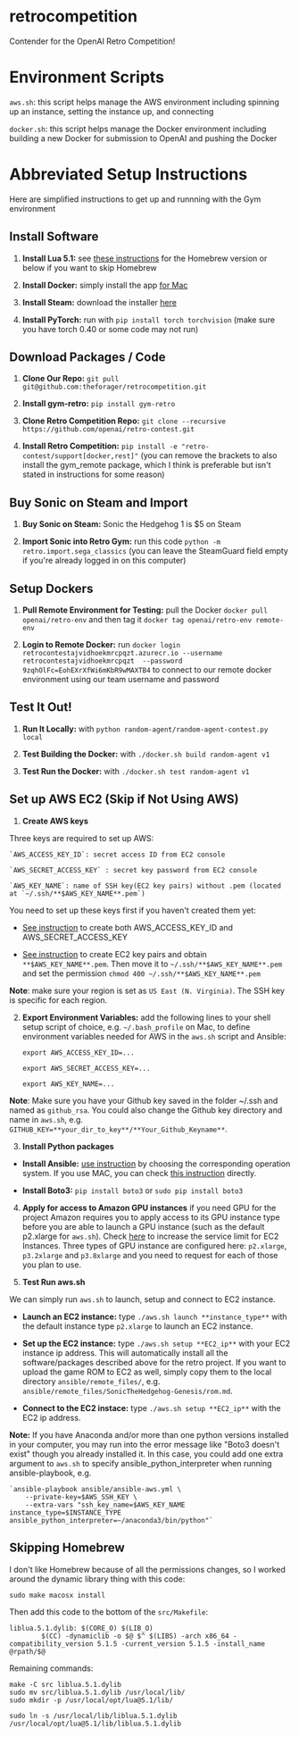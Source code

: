 # retrocompetition
Contender for the OpenAI Retro Competition!

# Environment Scripts

`aws.sh`: this script helps manage the AWS environment including spinning up an instance, setting the instance up, and connecting

`docker.sh`: this script helps manage the Docker environment including building a new Docker for submission to OpenAI and pushing the Docker

# Abbreviated Setup Instructions

Here are simplified instructions to get up and runnning with the Gym environment

## Install Software

1. **Install Lua 5.1:** see [these instructions](https://github.com/openai/retro) for the Homebrew version or below if you want to skip Homebrew

2. **Install Docker:** simply install the app [for Mac](https://www.docker.com/docker-mac)

3. **Install Steam:** download the installer [here](https://store.steampowered.com/about/)

4. **Install PyTorch:** run with `pip install torch torchvision` (make sure you have torch 0.40 or some code may not run)

## Download Packages / Code

1. **Clone Our Repo:** `git pull git@github.com:theforager/retrocompetition.git`

2. **Install gym-retro:** `pip install gym-retro`

3. **Clone Retro Competition Repo:** `git clone --recursive https://github.com/openai/retro-contest.git`

4. **Install Retro Competition:** `pip install -e "retro-contest/support[docker,rest]"` (you can remove the brackets to also install the gym_remote package, which I think is preferable but isn't stated in instructions for some reason)

## Buy Sonic on Steam and Import

1. **Buy Sonic on Steam:** Sonic the Hedgehog 1 is $5 on Steam

2. **Import Sonic into Retro Gym:** run this code `python -m retro.import.sega_classics` (you can leave the SteamGuard field empty if you're already logged in on this computer)

## Setup Dockers

1. **Pull Remote Environment for Testing:** pull the Docker `docker pull openai/retro-env` and then tag it `docker tag openai/retro-env remote-env`

2. **Login to Remote Docker:** run `docker login retrocontestajvidhoekmrcpqzt.azurecr.io --username retrocontestajvidhoekmrcpqzt  --password 9zqhOlFc=EohEXrXfWi6mKbR9wMAXTB4` to connect to our remote docker environment using our team username and password

## Test It Out!

1. **Run It Locally:** with `python random-agent/random-agent-contest.py local`

2. **Test Building the Docker:** with `./docker.sh build random-agent v1`

3. **Test Run the Docker:** with `./docker.sh test random-agent v1`

## Set up AWS EC2 (Skip if Not Using AWS)

1. **Create AWS keys** 

Three keys are required to set up AWS:

    `AWS_ACCESS_KEY_ID`: secret access ID from EC2 console

    `AWS_SECRET_ACCESS_KEY` : secret key password from EC2 console

    `AWS_KEY_NAME`: name of SSH key(EC2 key pairs) without .pem (located at `~/.ssh/**$AWS_KEY_NAME**.pem`)

You need to set up these keys first if you haven't created them yet:
    
   - [See instruction](https://docs.aws.amazon.com/general/latest/gr/managing-aws-access-keys.html) to create both AWS_ACCESS_KEY_ID and AWS_SECRET_ACCESS_KEY

   - [See instruction](https://docs.aws.amazon.com/AWSEC2/latest/UserGuide/ec2-key-pairs.html#having-ec2-create-your-key-pair) to create EC2 key pairs and obtain `**$AWS_KEY_NAME**.pem`. Then move it to `~/.ssh/**$AWS_KEY_NAME**.pem` and set the permission `chmod 400 ~/.ssh/**$AWS_KEY_NAME**.pem`

**Note**: make sure your region is set as `US East (N. Virginia)`. The SSH key is specific for each region.


2. **Export Environment Variables:** add the following lines to your shell setup script of choice, e.g. `~/.bash_profile` on Mac, to define environment variables needed for AWS in the `aws.sh` script and Ansible:

    `export AWS_ACCESS_KEY_ID=...`  

    `export AWS_SECRET_ACCESS_KEY=...` 

    `export AWS_KEY_NAME=...` 

**Note**: Make sure you have your Github key saved in the folder ~/.ssh and named as `github_rsa`. You could also change the Github key directory and name in `aws.sh`, e.g. `GITHUB_KEY=**your_dir_to_key**/**Your_Github_Keyname**`.


3. **Install Python packages**

- **Install Ansible:** [use instruction](http://docs.ansible.com/ansible/latest/installation_guide/intro_installation.html) by choosing the corresponding operation system. If you use MAC, you can check [this instruction](http://docs.ansible.com/ansible/latest/installation_guide/inEC2_ip**tro_installation.html#latest-releases-via-pip) directly.

 - **Install Boto3:** `pip install boto3` or `sudo pip install boto3`


4. **Apply for access to Amazon GPU instances** if you need GPU for the project
Amazon requires you to apply access to its GPU instance type before you are able to launch a GPU instance (such as the default p2.xlarge for `aws.sh`). Check [here](https://console.aws.amazon.com/support/) to increase the service limit for EC2 Instances. Three types of GPU instance are configured here: `p2.xlarge`, `p3.2xlarge` and `p3.8xlarge` and you need to request for each of those you plan to use.


5. **Test Run aws.sh**

We can simply run `aws.sh` to launch, setup and connect to EC2 instance.

- **Launch an EC2 instance:** type `./aws.sh launch **instance_type**` with the default instance type `p2.xlarge` to launch an EC2 instance.

- **Set up the EC2 instance:** type `./aws.sh setup **EC2_ip**`  with your EC2 instance ip address. This will automatically install all the software/packages described above for the retro project. If you want to upload the game ROM to EC2 as well, simply copy them to the local directory `ansible/remote_files/`, e.g. `ansible/remote_files/SonicTheHedgehog-Genesis/rom.md`.

- **Connect to the EC2 instace:** type `./aws.sh setup **EC2_ip**` with the EC2 ip address. 


**Note:** If you have Anaconda and/or more than one python versions installed in your computer, you may run into the error  message like "Boto3 doesn't exist" though you already installed it.  In this case, you could add one extra argument to `aws.sh` to specify ansible_python_interpreter when running ansible-playbook, e.g.

    `ansible-playbook ansible/ansible-aws.yml \
        --private-key=$AWS_SSH_KEY \
        --extra-vars "ssh_key_name=$AWS_KEY_NAME instance_type=$INSTANCE_TYPE ansible_python_interpreter=~/anaconda3/bin/python"`

## Skipping Homebrew
I don't like Homebrew because of all the permissions changes, so I worked around the dynamic library thing with this code:

```
sudo make macosx install
```

Then add this code to the bottom of the `src/Makefile`:

```
liblua.5.1.dylib: $(CORE_O) $(LIB_O)
        $(CC) -dynamiclib -o $@ $^ $(LIBS) -arch x86_64 -compatibility_version 5.1.5 -current_version 5.1.5 -install_name @rpath/$@
```

Remaining commands:

```
make -C src liblua.5.1.dylib
sudo mv src/liblua.5.1.dylib /usr/local/lib/
sudo mkdir -p /usr/local/opt/lua@5.1/lib/

sudo ln -s /usr/local/lib/liblua.5.1.dylib /usr/local/opt/lua@5.1/lib/liblua.5.1.dylib
```
